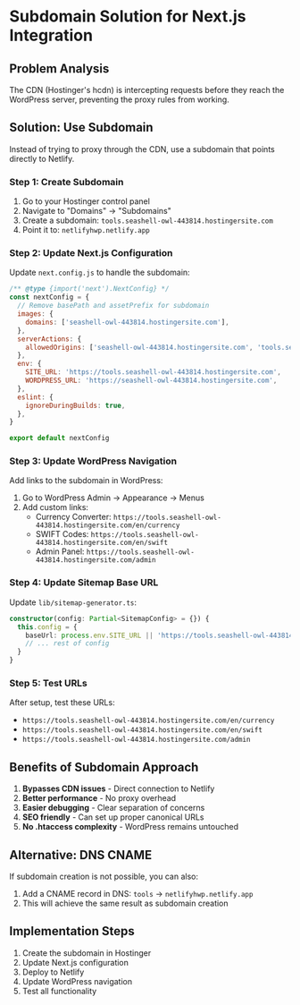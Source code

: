 # Subdomain Solution for Next.js Integration

## Problem Analysis
The CDN (Hostinger's hcdn) is intercepting requests before they reach the WordPress server, preventing the proxy rules from working.

## Solution: Use Subdomain
Instead of trying to proxy through the CDN, use a subdomain that points directly to Netlify.

### Step 1: Create Subdomain
1. Go to your Hostinger control panel
2. Navigate to "Domains" → "Subdomains"
3. Create a subdomain: `tools.seashell-owl-443814.hostingersite.com`
4. Point it to: `netlifyhwp.netlify.app`

### Step 2: Update Next.js Configuration
Update `next.config.js` to handle the subdomain:

```javascript
/** @type {import('next').NextConfig} */
const nextConfig = {
  // Remove basePath and assetPrefix for subdomain
  images: {
    domains: ['seashell-owl-443814.hostingersite.com'],
  },
  serverActions: {
    allowedOrigins: ['seashell-owl-443814.hostingersite.com', 'tools.seashell-owl-443814.hostingersite.com'],
  },
  env: {
    SITE_URL: 'https://tools.seashell-owl-443814.hostingersite.com',
    WORDPRESS_URL: 'https://seashell-owl-443814.hostingersite.com',
  },
  eslint: {
    ignoreDuringBuilds: true,
  },
}

export default nextConfig
```

### Step 3: Update WordPress Navigation
Add links to the subdomain in WordPress:

1. Go to WordPress Admin → Appearance → Menus
2. Add custom links:
   - Currency Converter: `https://tools.seashell-owl-443814.hostingersite.com/en/currency`
   - SWIFT Codes: `https://tools.seashell-owl-443814.hostingersite.com/en/swift`
   - Admin Panel: `https://tools.seashell-owl-443814.hostingersite.com/admin`

### Step 4: Update Sitemap Base URL
Update `lib/sitemap-generator.ts`:

```typescript
constructor(config: Partial<SitemapConfig> = {}) {
  this.config = {
    baseUrl: process.env.SITE_URL || 'https://tools.seashell-owl-443814.hostingersite.com',
    // ... rest of config
  }
}
```

### Step 5: Test URLs
After setup, test these URLs:
- `https://tools.seashell-owl-443814.hostingersite.com/en/currency`
- `https://tools.seashell-owl-443814.hostingersite.com/en/swift`
- `https://tools.seashell-owl-443814.hostingersite.com/admin`

## Benefits of Subdomain Approach
1. **Bypasses CDN issues** - Direct connection to Netlify
2. **Better performance** - No proxy overhead
3. **Easier debugging** - Clear separation of concerns
4. **SEO friendly** - Can set up proper canonical URLs
5. **No .htaccess complexity** - WordPress remains untouched

## Alternative: DNS CNAME
If subdomain creation is not possible, you can also:
1. Add a CNAME record in DNS: `tools` → `netlifyhwp.netlify.app`
2. This will achieve the same result as subdomain creation

## Implementation Steps
1. Create the subdomain in Hostinger
2. Update Next.js configuration
3. Deploy to Netlify
4. Update WordPress navigation
5. Test all functionality
